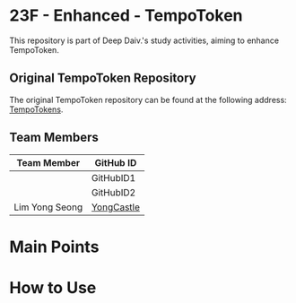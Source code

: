 # 23F - Enhanced - TempoToken

This repository is part of Deep Daiv.'s study activities, aiming to enhance TempoToken.

## Original TempoToken Repository
The original TempoToken repository can be found at the following address: [TempoTokens](https://github.com/guyyariv/TempoTokens.git).

## Team Members
|   Team Member  | GitHub ID           |
|----------------|---------------------|
|                | GitHubID1           |
|                | GitHubID2           |
| Lim Yong Seong | [YongCastle](https://github.com/YongCastle)   |

# Main Points

# How to Use
